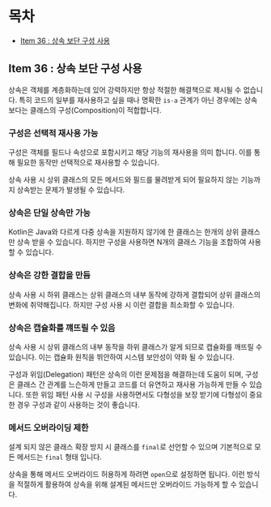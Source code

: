 # 목차

- [Item 36 : 상속 보단 구성 사용]()

## Item 36 : 상속 보단 구성 사용

상속은 객체를 계층화하는데 있어 강력하지만 항상 적절한 해결책으로 제시될 수 없습니다.
특히 코드의 일부를 재사용하고 싶을 때나 명확한 `is-a` 관계가 아닌 경우에는 상속보다는 클래스의 구성(Composition)이 적합합니다.

### 구성은 선택적 재사용 가능

구성은 객체를 필드나 속성으로 포함시키고 해당 기능의 재사용을 의미 합니다.
이를 통해 필요한 동작만 선택적으로 재사용할 수 있습니다.

상속 사용 시 상위 클래스의 모든 메서드와 필드를 물려받게 되어 필요하지 않는 기능까지 상속받는 문제가 발생될 수 있습니다.

### 상속은 단일 상속만 가능

Kotlin은 Java와 다르게 다중 상속을 지원하지 않기에 한 클래스는 한개의 상위 클래스만 상속 받을 수 있습니다.
하지만 구성을 사용하면 N개의 클래스 기능을 조합하여 사용할 수 있습니다.

### 상속은 강한 결합을 만듬 

상속 사용 시 하위 클래스는 상위 클래스의 내부 동작에 강하게 결합되어 상위 클래스의 변화에 취약해집니다.
하지만 구성 사용 시 이런 결합을 최소화할 수 있습니다.

### 상속은 캡슐화를 꺠뜨릴 수 있음

상속 사용 시 상위 클래스의 내부 동작을 하위 클래스가 알게 되므로 캡슐화를 깨뜨릴 수 있습니다.
이는 캡슐화 원칙을 뷔안하여 시스템 보안성이 약화 될 수 있습니다.

구성과 위임(Delegation) 패턴은 상속의 이런 문제점을 해결하는데 도움이 되며, 
구성은 클래스 간 관계를 느슨하게 만들고 코드를 더 유연하고 재사용 가능하게 만들 수 있습니다.
또한 위임 패턴 사용 시 구성을 사용하면서도 다형성을 보장 받기에 다형성이 중요한 경우 구성과 같이 사용하는 것이 좋습니다. 

### 메서드 오버라이딩 제한

설계 되지 않은 클래스 확장 방지 시 클래스를 `final`로 선언할 수 있으며 기본적으로 모든 메서드는 `final` 형태 입니다.

상속을 통해 메서드 오버라이드 허용하게 하려면 `open`으로 설정하면 됩니다.
이런 방식을 적절하게 활용하여 상속을 위해 설계된 메서드만 오버라이드 가능하게 할 수 있습니다.
